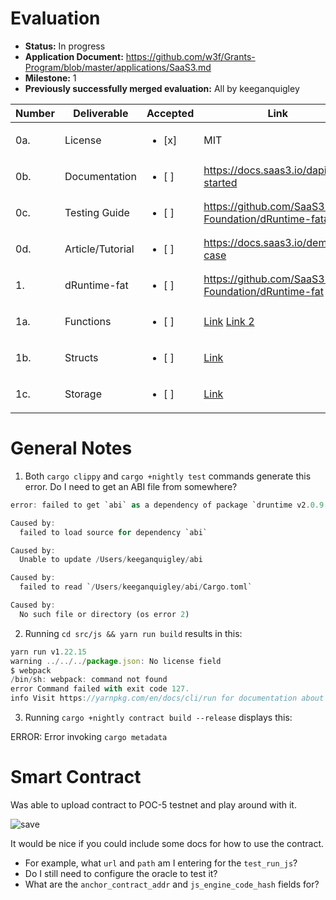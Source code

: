 # Evaluation

- **Status:** In progress
- **Application Document:** https://github.com/w3f/Grants-Program/blob/master/applications/SaaS3.md
- **Milestone:** 1
- **Previously successfully merged evaluation:** All by keeganquigley


| Number | Deliverable   | Accepted | Link                                                                                 | Notes |
|--------|---------------|----------|----------------------------------------------------------------------------|-------|
| 0a.    | License   | <ul><li>[x] </li></ul> | MIT            |               |
| 0b.    | Documentation       | <ul><li>[ ] </li></ul> | https://docs.saas3.io/dapi/get-started |    |
| 0c.    | Testing Guide      | <ul><li>[ ] </li></ul> | https://github.com/SaaS3-Foundation/dRuntime-fat#test |  |
| 0d.    | Article/Tutorial        | <ul><li>[ ] </li></ul> | https://docs.saas3.io/demo-case
| 1.     | dRuntime-fat | <ul><li>[ ] </li></ul> | https://github.com/SaaS3-Foundation/dRuntime-fat |       |
| 1a.    | Functions | <ul><li>[ ] </li></ul> | [Link](https://github.com/SaaS3-Foundation/dRuntime-fat/blob/fb213ec6974739f9495a4fb3c37b8f1e7026c6cb/src/lib.rs#L418) [Link 2](https://github.com/SaaS3-Foundation/dRuntime-fat/blob/fb213ec6974739f9495a4fb3c37b8f1e7026c6cb/src/lib.rs#L100)  |
| 1b.    | Structs | <ul><li>[ ] </li></ul> | [Link](https://github.com/SaaS3-Foundation/dRuntime-fat/blob/fb213ec6974739f9495a4fb3c37b8f1e7026c6cb/src/lib.rs#L45)
| 1c.    | Storage | <ul><li>[ ] </li></ul> | [Link](https://github.com/SaaS3-Foundation/dRuntime-fat/blob/fb213ec6974739f9495a4fb3c37b8f1e7026c6cb/src/lib.rs#L34)

# General Notes

1. Both `cargo clippy` and `cargo +nightly test` commands generate this error. Do I need to get an ABI file from somewhere?

```rust
error: failed to get `abi` as a dependency of package `druntime v2.0.9 (/Users/keeganquigley/dRuntime-fat)`

Caused by:
  failed to load source for dependency `abi`

Caused by:
  Unable to update /Users/keeganquigley/abi

Caused by:
  failed to read `/Users/keeganquigley/abi/Cargo.toml`

Caused by:
  No such file or directory (os error 2)
```
2. Running `cd src/js && yarn run build` results in this:

```js
yarn run v1.22.15
warning ../../../package.json: No license field
$ webpack
/bin/sh: webpack: command not found
error Command failed with exit code 127.
info Visit https://yarnpkg.com/en/docs/cli/run for documentation about this command.
```
3. Running `cargo +nightly contract build --release` displays this:

ERROR: Error invoking `cargo metadata`

# Smart Contract

Was able to upload contract to POC-5 testnet and play around with it.

![save](https://user-images.githubusercontent.com/35080151/220463276-349d9baf-d6f8-4b0f-a837-ec0005fe11de.png)

It would be nice if you could include some docs for how to use the contract. 
- For example, what `url` and `path` am I entering for the `test_run_js`?
- Do I still need to configure the oracle to test it?
- What are the `anchor_contract_addr` and `js_engine_code_hash` fields for?
